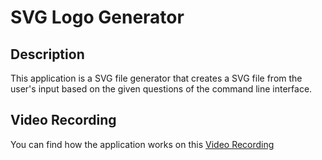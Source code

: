 # SVG Logo Generator

## Description

This application is a SVG file generator that creates a SVG file from the user's input based on the given questions of the command line interface.


## Video Recording

You can find how the application works on this [Video Recording](https://drive.google.com/file/d/1owpb_icYpQsNaoxQAFx__prFg6XTMoH5/view?usp=sharing)
